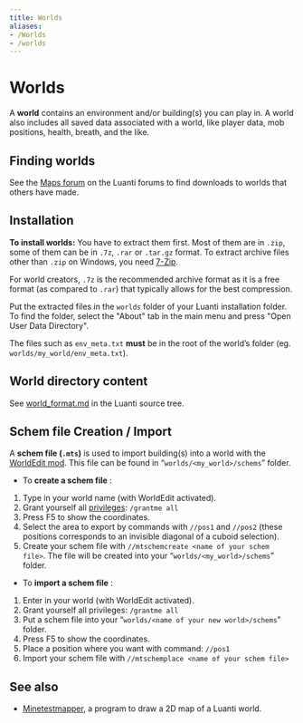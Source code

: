 ```yaml
---
title: Worlds
aliases:
- /Worlds
- /worlds
---
```


# Worlds

A **world** contains an environment and/or building(s) you can play in. A world also includes all saved data associated with a world, like player data, mob positions, health, breath, and the like.

Finding worlds
--------------

See the [Maps forum](https://forum.luanti.org/viewforum.php?f=12) on the Luanti forums to find downloads to worlds that others have made.

Installation
------------

**To install worlds:** You have to extract them first. Most of them are in `.zip`, some of them can be in `.7z`, `.rar` or `.tar.gz` format. To extract archive files other than `.zip` on Windows, you need [7-Zip](https://7-zip.org/).

For world creators, `.7z` is the recommended archive format as it is a free format (as compared to `.rar`) that typically allows for the best compression.

Put the extracted files in the `worlds` folder of your Luanti installation folder. To find the folder, select the "About" tab in the main menu and press "Open User Data Directory".

The files such as `env_meta.txt` **must** be in the root of the world’s folder (eg. `worlds/my_world/env_meta.txt`).

World directory content
-----------------------

See [world_format.md](https://github.com/luanti-org/luanti/blob/master/doc/world_format.md) in the Luanti source tree.

Schem file Creation / Import
----------------------------

A **schem file (`.mts`)** is used to import building(s) into a world with the [WorldEdit mod](https://content.luanti.org/packages/sfan5/worldedit/). This file can be found in “`worlds/<my_world>/schems`” folder.

* To **create a schem file** :

1. Type in your world name (with WorldEdit activated).
2. Grant yourself all [privileges](/for-players/privileges/): `/grantme all`
3. Press F5 to show the coordinates.
4. Select the area to export by commands with `//pos1` and `//pos2` (these positions corresponds to an invisible diagonal of a cuboid selection).
5. Create your schem file with `//mtschemcreate <name of your schem file>`. The file will be created into your “`worlds/<my_world>/schems`” folder.

* To **import a schem file** :

1. Enter in your world (with WorldEdit activated).
2. Grant yourself all privileges: `/grantme all`
3. Put a schem file into your “`worlds/<name of your new world>/schems`" folder.
4. Press F5 to show the coordinates.
5. Place a position where you want with command: `//pos1`
6. Import your schem file with `//mtschemplace <name of your schem file>`

See also
--------

* [Minetestmapper](/minetestmapper), a program to draw a 2D map of a Luanti world.
